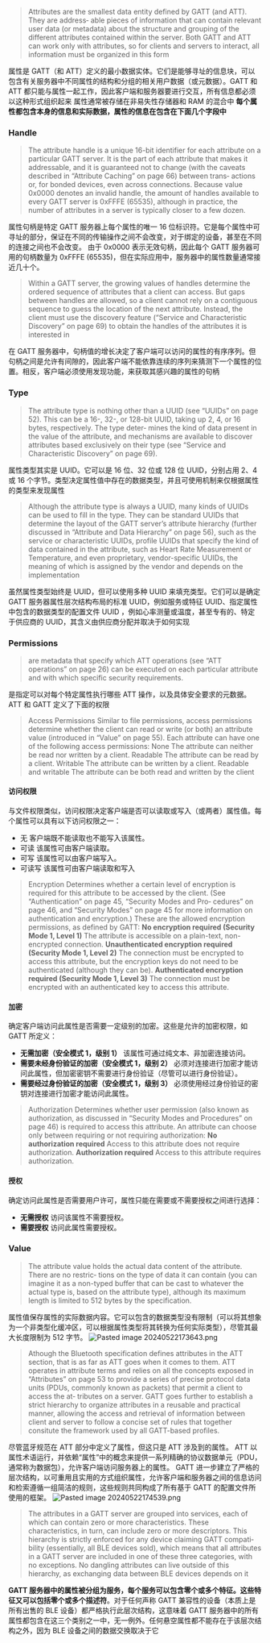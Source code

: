 > Attributes are the smallest data entity defined by GATT (and ATT). They are address‐ able pieces of information that can contain relevant user data (or metadata) about the structure and grouping of the different attributes contained within the server. Both GATT and ATT can work only with attributes, so for clients and servers to interact, all information must be organized in this form

属性是 GATT（和 ATT）定义的最小数据实体。它们是能够寻址的信息块，可以包含有关服务器中不同属性的结构和分组的相关用户数据（或元数据）。GATT 和 ATT 都只能与属性一起工作，因此客户端和服务器要进行交互，所有信息都必须以这种形式组织起来
属性通常被存储在非易失性存储器和 RAM 的混合中
**每个属性都包含本身的信息和实际数据，属性的信息在包含在下面几个字段中**
### Handle
> The attribute handle is a unique 16-bit identifier for each attribute on a particular GATT server. It is the part of each attribute that makes it addressable, and it is guaranteed not to change (with the caveats described in “Attribute Caching” on page 66) between trans‐ actions or, for bonded devices, even across connections. Because value 0x0000 denotes an invalid handle, the amount of handles available to every GATT server is 0xFFFE (65535), although in practice, the number of attributes in a server is typically closer to a few dozen.

属性句柄是特定 GATT 服务器上每个属性的唯一 16 位标识符。它是每个属性中可寻址的部分，保证在不同的传输操作之间不会改变，对于绑定的设备，甚至在不同的连接之间也不会改变。
由于 0x0000 表示无效句柄，因此每个 GATT 服务器可用的句柄数量为 0xFFFE (65535)，但在实际应用中，服务器中的属性数量通常接近几十个。
> Within a GATT server, the growing values of handles determine the ordered sequence of attributes that a client can access. But gaps between handles are allowed, so a client cannot rely on a contiguous sequence to guess the location of the next attribute. Instead, the client must use the discovery feature (“Service and Characteristic Discovery” on page 69) to obtain the handles of the attributes it is interested in

在 GATT 服务器中，句柄值的增长决定了客户端可以访问的属性的有序序列。但句柄之间是允许有间隙的，因此客户端不能依靠连续的序列来猜测下一个属性的位置。相反，客户端必须使用发现功能，来获取其感兴趣的属性的句柄
### Type
> The attribute type is nothing other than a UUID (see “UUIDs” on page 52). This can be a 16-, 32-, or 128-bit UUID, taking up 2, 4, or 16 bytes, respectively. The type deter‐ mines the kind of data present in the value of the attribute, and mechanisms are available to discover attributes based exclusively on their type (see “Service and Characteristic Discovery” on page 69). 

属性类型其实是 UUID。它可以是 16 位、32 位或 128 位 UUID，分别占用 2、4 或 16 个字节。类型决定属性值中存在的数据类型，并且可使用机制来仅根据属性的类型来发现属性
> Although the attribute type is always a UUID, many kinds of UUIDs can be used to fill in the type. They can be standard UUIDs that determine the layout of the GATT server’s attribute hierarchy (further discussed in “Attribute and Data Hierarchy” on page 56), such as the service or characteristic UUIDs, profile UUIDs that specify the kind of data contained in the attribute, such as Heart Rate Measurement or Temperature, and even proprietary, vendor-specific UUIDs, the meaning of which is assigned by the vendor and depends on the implementation

虽然属性类型始终是 UUID，但可以使用多种 UUID 来填充类型。它们可以是确定 GATT 服务器属性层次结构布局的标准 UUID，例如服务或特征 UUID、指定属性中包含的数据类型的配置文件 UUID ，例如心率测量或温度，甚至专有的、特定于供应商的 UUID，其含义由供应商分配并​​取决于如何实现
### Permissions
>  are metadata that specify which ATT operations (see “ATT operations” on page 26) can be executed on each particular attribute and with which specific security requirements. 

是指定可以对每个特定属性执行哪些 ATT 操作，以及具体安全要求的元数据。
ATT 和 GATT 定义了下面的权限
> Access Permissions 
> Similar to file permissions, access permissions determine whether the client can read or write (or both) an attribute value (introduced in “Value” on page 55). Each attribute can have one of the following access permissions: 
> None 
> 	The attribute can neither be read nor written by a client. 
> Readable 
> 	The attribute can be read by a client. 
> Writable 
> 	The attribute can be written by a client. 
> Readable and writable
> 	 The attribute can be both read and written by the client

#### 访问权限
与文件权限类似，访问权限决定客户端是否可以读取或写入（或两者）属性值。每个属性可以具有以下访问权限之一：
- 无
	客户端既不能读取也不能写入该属性。
- 可读
	该属性可由客户端读取。
- 可写
	该属性可以由客户端写入。
- 可读写
	该属性可由客户端读取和写入
> Encryption 
> Determines whether a certain level of encryption is required for this attribute to be accessed by the client. (See “Authentication” on page 45, “Security Modes and Pro‐ cedures” on page 46, and “Security Modes” on page 45 for more information on authentication and encryption.) These are the allowed encryption permissions, as defined by GATT:
>  **No encryption required (Security Mode 1, Level 1)** 
> 	 The attribute is accessible on a plain-text, non-encrypted connection. 
>  **Unauthenticated encryption required (Security Mode 1, Level 2)** 
> 	 The connection must be encrypted to access this attribute, but the encryption keys do not need to be authenticated (although they can be). 
>  **Authenticated encryption required (Security Mode 1, Level 3)** 
> 	 The connection must be encrypted with an authenticated key to access this attribute.

#### 加密
确定客户端访问此属性是否需要一定级别的加密。这些是允许的加密权限，如 GATT 所定义：
 - **无需加密（安全模式 1，级别 1）**
	该属性可通过纯文本、非加密连接访问。
- **需要未经身份验证的加密（安全模式 1，级别 2）**
	必须对连接进行加密才能访问此属性，但加密密钥不需要进行身份验证（尽管可以进行身份​​验证）。
- **需要经过身份验证的加密（安全模式 1，级别 3）**
	必须使用经过身份验证的密钥对连接进行加密才能访问此属性。
> Authorization 
> Determines whether user permission (also known as authorization, as discussed in “Security Modes and Procedures” on page 46) is required to access this attribute. An attribute can choose only between requiring or not requiring authorization: 
> **No authorization required** 
> 	Access to this attribute does not require authorization. 
> **Authorization required** 
> 	Access to this attribute requires authorization.

#### 授权
确定访问此属性是否需要用户许可，属性只能在需要或不需要授权之间进行选择：
- **无需授权**
	访问该属性不需要授权。
- **需要授权**
	访问此属性需要授权。
### Value
> The attribute value holds the actual data content of the attribute. There are no restric‐ tions on the type of data it can contain (you can imagine it as a non-typed buffer that can be cast to whatever the actual type is, based on the attribute type), although its maximum length is limited to 512 bytes by the specification.

属性值保存属性的实际数据内容。它可以包含的数据类型没有限制（可以将其想象为一个非类型化缓冲区，可以根据属性类型将其转换为任何实际类型），尽管其最大长度限制为 512 字节。
![Pasted image 20240522173643.png](https://picr.oss-cn-qingdao.aliyuncs.com/img/Pasted%20image%2020240522173643.png)

> Athough the Bluetooth specification defines attributes in the ATT section, that is as far as ATT goes when it comes to them. ATT operates in attribute terms and relies on all the concepts exposed in “Attributes” on page 53 to provide a series of precise protocol data units (PDUs, commonly known as packets) that permit a client to access the at‐ tributes on a server. GATT goes further to establish a strict hierarchy to organize attributes in a reusable and practical manner, allowing the access and retrieval of information between client and server to follow a concise set of rules that together consitute the framework used by all GATT-based profiles.

尽管蓝牙规范在 ATT 部分中定义了属性，但这只是 ATT 涉及到的属性。 ATT 以属性术语运行，并依赖“属性”中的概念来提供一系列精确的协议数据单元（PDU，通常称为数据包），允许客户端访问服务器上的属性。 
GATT 进一步建立了严格的层次结构，以可重用且实用的方式组织属性，允许客户端和服务器之间的信息访问和检索遵循一组简洁的规则，这些规则共同构成了所有基于 GATT 的配置文件所使用的框架。
![Pasted image 20240522174539.png](https://picr.oss-cn-qingdao.aliyuncs.com/img/Pasted%20image%2020240522174539.png)

> The attributes in a GATT server are grouped into services, each of which can contain zero or more characteristics. These characteristics, in turn, can include zero or more descriptors. This hierarchy is strictly enforced for any device claiming GATT compati‐ bility (essentially, all BLE devices sold), which means that all attributes in a GATT server are included in one of these three categories, with no exceptions. No dangling attributes can live outside of this hierarchy, as exchanging data between BLE devices depends on it

**GATT 服务器中的属性被分组为服务，每个服务可以包含零个或多个特征。这些特征又可以包括零个或多个描述符**。对于任何声称 GATT 兼容性的设备（本质上是所有出售的 BLE 设备）都严格执行此层次结构，这意味着 GATT 服务器中的所有属性都包含在这三个类别之一中，无一例外。任何悬空属性都不能存在于该层次结构之外，因为 BLE 设备之间的数据交换取决于它
